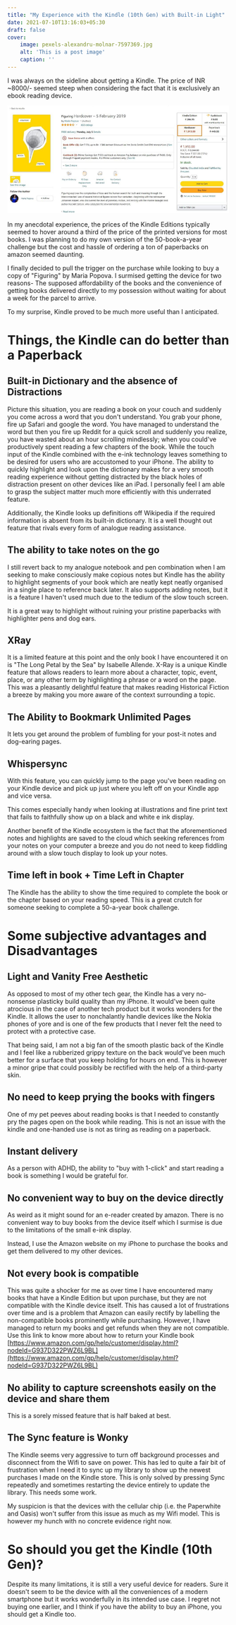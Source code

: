 ```yaml
---
title: "My Experience with the Kindle (10th Gen) with Built-in Light"
date: 2021-07-10T13:16:03+05:30
draft: false
cover: 
    image: pexels-alexandru-molnar-7597369.jpg
    alt: 'This is a post image'
    caption: ''
---
```


I was always on the sideline about getting a Kindle. The price of INR ~8000/- seemed steep when considering the fact that it is exclusively an ebook reading device.

![screen cap of a book price on amazon](/static/figuring-maria-popova.jpg)

In my anecdotal experience, the prices of the Kindle Editions typically seemed to hover around a third of the price of the printed versions for most books. I was planning to do my own version of the 50-book-a-year challenge but the cost and hassle of ordering a ton of paperbacks on amazon seemed daunting.

I finally decided to pull the trigger on the purchase while looking to buy a copy of "Figuring" by Maria Popova. I surmised getting the device for two reasons- The supposed affordability of the books and the convenience of getting books delivered directly to my possession without waiting for about a week for the parcel to arrive.

To my surprise, Kindle proved to be much more useful than I anticipated.


# **Things, the Kindle can do better than a Paperback**


## **Built-in Dictionary and the absence of Distractions**

Picture this situation, you are reading a book on your couch and suddenly you come across a word that you don't understand. You grab your phone, fire up Safari and google the word. You have managed to understand the word but then you fire up Reddit for a quick scroll and suddenly you realize, you have wasted about an hour scrolling mindlessly; when you could've productively spent reading a few chapters of the book. While the touch input of the Kindle combined with the e-ink technology leaves something to be desired for users who are accustomed to your iPhone. The ability to quickly highlight and look upon the dictionary makes for a very smooth reading experience without getting distracted by the black holes of distraction present on other devices like an iPad. I personally feel I am able to grasp the subject matter much more efficiently with this underrated feature.

Additionally, the Kindle looks up definitions off Wikipedia if the required information is absent from its built-in dictionary. It is a well thought out feature that rivals every form of analogue reading assistance.


## **The ability to take notes on the go**

I still revert back to my analogue notebook and pen combination when I am seeking to make consciously make copious notes but Kindle has the ability to highlight segments of your book which are neatly kept neatly organised in a single place to reference back later. It also supports adding notes, but it is a feature I haven't used much due to the tedium of the slow touch screen.

It is a great way to highlight without ruining your pristine paperbacks with highlighter pens and dog ears.


## **XRay**

It is a limited feature at this point and the only book I have encountered it on is "The Long Petal by the Sea" by Isabelle Allende. X-Ray is a unique Kindle feature that allows readers to learn more about a character, topic, event, place, or any other term by highlighting a phrase or a word on the page. This was a pleasantly delightful feature that makes reading Historical Fiction a breeze by making you more aware of the context surrounding a topic.


## **The Ability to Bookmark Unlimited Pages**

It lets you get around the problem of fumbling for your post-it notes and dog-earing pages.


## **Whispersync**

With this feature, you can quickly jump to the page you've been reading on your Kindle device and pick up just where you left off on your Kindle app and vice versa.

This comes especially handy when looking at illustrations and fine print text that fails to faithfully show up on a black and white e ink display.

Another benefit of the Kindle ecosystem is the fact that the aforementioned notes and highlights are saved to the cloud which seeking references from your notes on your computer a breeze and you do not need to keep fiddling around with a slow touch display to look up your notes.


## **Time left in book + Time Left in Chapter**

The Kindle has the ability to show the time required to complete the book or the chapter based on your reading speed. This is a great crutch for someone seeking to complete a 50-a-year  book challenge.


# **Some subjective advantages and Disadvantages**


## **Light and Vanity Free Aesthetic**

As opposed to most of my other tech gear, the Kindle has a very no-nonsense plasticky build quality than my iPhone. It would've been quite atrocious in the case of another tech product but it works wonders for the Kindle. It allows the user to nonchalantly handle devices like the Nokia phones of yore and is one of the few products that I never felt the need to protect with a protective case.

That being said, I am not a big fan of the smooth plastic back of the Kindle and I feel like a rubberized grippy texture on the back would've been much better for a surface that you keep holding for hours on end. This is however a minor gripe that could possibly be rectified with the help of a third-party skin.


## **No need to keep prying the books with fingers**

One of my pet peeves about reading books is that I needed to constantly pry the pages open on the book while reading. This is not an issue with the kindle and one-handed use is not as tiring as reading on a paperback.


## **Instant delivery**

As a person with ADHD, the ability to "buy with 1-click" and start reading a book is something I would be grateful for.


## **No convenient way to buy on the device directly**

As weird as it might sound for an e-reader created by amazon. There is no convenient way to buy books from the device itself which I surmise is due to the limitations of the small e-ink display.

Instead, I use the Amazon website on my iPhone to purchase the books and get them delivered to my other devices.


## **Not every book is compatible**

This was quite a shocker for me as over time I have encountered many books that have a Kindle Edition but upon purchase, but they are not compatible with the Kindle device itself. This has caused a lot of frustrations over time and is a problem that Amazon can easily rectify by labelling the non-compatible books prominently while purchasing. However, I have managed to return my books and get refunds when they are not compatible. Use this link to know more about how to return your Kindle book [https://www.amazon.com/gp/help/customer/display.html?nodeId=G937D322PWZ6L9BL](https://www.amazon.com/gp/help/customer/display.html?nodeId=G937D322PWZ6L9BL)


## **No ability to capture screenshots easily on the device and share them**

This is a sorely missed feature that is half baked at best.


## **The Sync feature is Wonky**

The Kindle seems very aggressive to turn off background processes and disconnect from the Wifi to save on power. This has led to quite a fair bit of frustration when I need it to sync up my library to show up the newest purchases I made on the Kindle store. This is only solved by pressing Sync repeatedly and sometimes restarting the device entirely to update the library. This needs some work.

My suspicion is that the devices with the cellular chip (i.e. the Paperwhite and Oasis) won't suffer from this issue as much as my Wifi model. This is however my hunch with no concrete evidence right now.


# **So should you get the Kindle (10th Gen)?**

Despite its many limitations, it is still a very useful device for readers. Sure it doesn't seem to be the device with all the conveniences of a modern smartphone but it works wonderfully in its intended use case. I regret not buying one earlier, and I think if you have the ability to buy an iPhone, you should get a Kindle too.